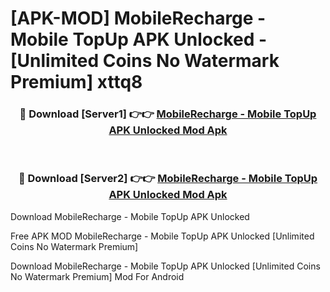 # [APK-MOD] MobileRecharge - Mobile TopUp APK Unlocked - [Unlimited Coins No Watermark Premium] xttq8



<div align="center">
<h3>🔴 Download [Server1] 👉👉 <a href="https://momento.my/?title=MobileRecharge_-_Mobile_TopUp_APK_Unlocked">MobileRecharge - Mobile TopUp APK Unlocked Mod Apk</a></h3><br>

<h3>🔴 Download [Server2] 👉👉 <a href="https://momento.my/?title=MobileRecharge_-_Mobile_TopUp_APK_Unlocked">MobileRecharge - Mobile TopUp APK Unlocked Mod Apk</a></h3>
</div>



Download MobileRecharge - Mobile TopUp APK Unlocked 

Free APK MOD MobileRecharge - Mobile TopUp APK Unlocked [Unlimited Coins No Watermark Premium]

Download MobileRecharge - Mobile TopUp APK Unlocked [Unlimited Coins No Watermark Premium] Mod For Android
